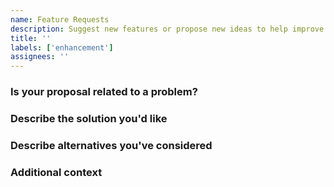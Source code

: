 ```yaml
---
name: Feature Requests
description: Suggest new features or propose new ideas to help improve EZKL
title: ''
labels: ['enhancement']
assignees: ''
---
```

<!--
Thanks for taking the time to report an issue

* For questions, ask them in [Discussions](https://github.com/zkonduit/ezkl/discussions) or the [EZKL Community Telegram Group](https://t.me/+76OjHb5CwJtkMTBh) instead

* Check to make sure someone hasn't already opened a similar [issue](https://github.com/zkonduit/ezkl/issues)
-->

### Is your proposal related to a problem?

<!--
  Provide a clear and concise description of what the problem is.
  For example, "I'm always frustrated when..."
-->

### Describe the solution you'd like

<!--
  Provide a clear and concise description of what you want to happen.
-->

### Describe alternatives you've considered

<!--
  Let us know about other solutions you've tried or researched.
-->

### Additional context

<!--
  Is there anything else you can add about the proposal?
  You might want to link to related issues here, if you haven't already.
-->
